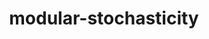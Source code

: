 ---
layout: page
title: modular-stochasticity
description: explored the effects of noise on modular architectures for MLP, RNN, and MHA systems.
img: assets/img/modular-stochasticity.png
redirect: https://github.com/helen-li/modular-stochasticity
importance: 1
category: ai/data
---
